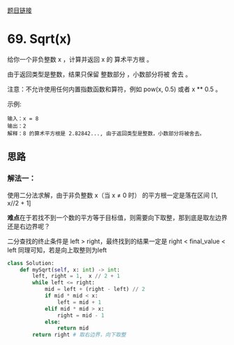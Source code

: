 [题目链接](https://leetcode-cn.com/problems/sqrtx/)
# 69. Sqrt(x)
给你一个非负整数 x ，计算并返回 x 的 算术平方根 。

由于返回类型是整数，结果只保留 整数部分 ，小数部分将被 舍去 。

注意：不允许使用任何内置指数函数和算符，例如 pow(x, 0.5) 或者 x ** 0.5 。


示例:
```
输入：x = 8
输出：2
解释：8 的算术平方根是 2.82842..., 由于返回类型是整数，小数部分将被舍去。
```

## 思路

### 解法一：
使用二分法求解，由于非负整数 x（当 x ≠ 0 时） 的平方根一定是落在区间 [1, x//2 + 1]

**难点**在于若找不到一个数的平方等于目标值，则需要向下取整，那到底是取左边界还是右边界呢？

二分查找的终止条件是 left > right，最终找到的结果一定是 right < final_value < left
同理可知，若是向上取整则为left

```python
class Solution:
    def mySqrt(self, x: int) -> int:
        left, right = 1,  x // 2 + 1
        while left <= right:
            mid = left + (right - left) // 2
            if mid * mid < x: 
                left = mid + 1
            elif mid * mid > x:
                right = mid - 1
            else:
                return mid
        return right # 取右边界，向下取整
```

